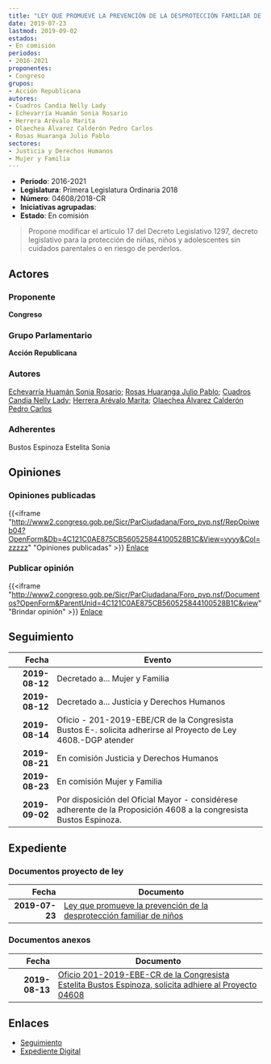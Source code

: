 ```yaml
---
title: "LEY QUE PROMUEVE LA PREVENCIÓN DE LA DESPROTECCIÓN FAMILIAR DE NIÑOS"
date: 2019-07-23
lastmod: 2019-09-02
estados:
- En comisión
periodos:
- 2016-2021
proponentes:
- Congreso
grupos:
- Acción Republicana
autores:
- Cuadros Candia Nelly Lady
- Echevarría Huamán Sonia Rosario
- Herrera Arévalo Marita
- Olaechea Álvarez Calderón Pedro Carlos
- Rosas Huaranga Julio Pablo
sectores:
- Justicia y Derechos Humanos
- Mujer y Familia
---
```

- **Periodo**: 2016-2021
- **Legislatura**: Primera Legislatura Ordinaria 2018
- **Número**: 04608/2018-CR
- **Iniciativas agrupadas**: 
- **Estado**: En comisión

> Propone modificar el artículo 17 del Decreto Legislativo 1297, decreto legislativo para la protección de niñas, niños y adolescentes sin cuidados parentales o en riesgo de perderlos.


## Actores

### Proponente

**Congreso**

### Grupo Parlamentario

**Acción Republicana**

### Autores

[Echevarría Huamán Sonia Rosario](mailto:mailto:sechevarria@congreso.gob.pe); [Rosas Huaranga Julio Pablo](mailto:mailto:jrosas@congreso.gob.pe); [Cuadros Candia Nelly Lady](mailto:mailto:ncuadros@congreso.gob.pe); [Herrera Arévalo Marita](mailto:mailto:mherrera@congreso.gob.pe); [Olaechea Álvarez Calderón Pedro Carlos](mailto:mailto:polaechea@congreso.gob.pe)

### Adherentes

Bustos Espinoza Estelita Sonia

## Opiniones

### Opiniones publicadas

{{<iframe "http://www2.congreso.gob.pe/Sicr/ParCiudadana/Foro_pvp.nsf/RepOpiweb04?OpenForm&Db=4C121C0AE875CB560525844100528B1C&View=yyyy&Col=zzzzz" "Opiniones publicadas" >}}
[Enlace](http://www2.congreso.gob.pe/Sicr/ParCiudadana/Foro_pvp.nsf/RepOpiweb04?OpenForm&Db=4C121C0AE875CB560525844100528B1C&View=yyyy&Col=zzzzz)

### Publicar opinión

{{<iframe "http://www2.congreso.gob.pe/Sicr/ParCiudadana/Foro_pvp.nsf/Documentos?OpenForm&ParentUnid=4C121C0AE875CB560525844100528B1C&view" "Brindar opinión" >}}
[Enlace](http://www2.congreso.gob.pe/Sicr/ParCiudadana/Foro_pvp.nsf/Documentos?OpenForm&ParentUnid=4C121C0AE875CB560525844100528B1C&view)


## Seguimiento

| Fecha | Evento |
|------:|--------|
| **2019-08-12** | Decretado a... Mujer y Familia |
| **2019-08-12** | Decretado a... Justicia y Derechos Humanos |
| **2019-08-14** | Oficio - 201-2019-EBE/CR de la Congresista Bustos E-. solicita adherirse al Proyecto de Ley 4608.-DGP atender |
| **2019-08-21** | En comisión Justicia y Derechos Humanos |
| **2019-08-23** | En comisión Mujer y Familia |
| **2019-09-02** | Por disposición del Oficial Mayor - considérese adherente de la Proposición 4608 a la congresista Bustos Espinoza. |

## Expediente

### Documentos proyecto de ley

| Fecha | Documento |
|------:|-----------|
| **2019-07-23** | [Ley que promueve la prevención de la desprotección familiar de niños](http://www.leyes.congreso.gob.pe/Documentos/2016_2021/Proyectos_de_Ley_y_de_Resoluciones_Legislativas/PL0460720190723.pdf) |

### Documentos anexos

| Fecha | Documento |
|------:|-----------|
| **2019-08-13** | [Oficio 201-2019-EBE-CR de la Congresista Estelita Bustos Espinoza, solicita adhiere al Proyecto 04608](http://www.leyes.congreso.gob.pe/Documentos/2016_2021/Oficios/Congresistas/OFICIO-201-2019-EBE-CR.pdf) |

## Enlaces

- [Seguimiento](http://www2.congreso.gob.pe/Sicr/TraDocEstProc/CLProLey2016.nsf/f7fff46988ca05b1052578e100829cc7/d3eca2df4fd74bc705258441005aa348?OpenDocument)
- [Expediente Digital](http://www2.congreso.gob.pe/Sicr/TraDocEstProc/Expvirt_2011.nsf/visbusqptramdoc1621/04608?opendocument)

